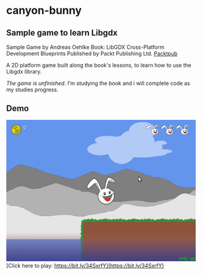 # canyon-bunny
## Sample game to learn Libgdx

Sample Game by Andreas Oehlke 
Book: LibGDX Cross-Platform Development Blueprints
Published by Packt Publishing Ltd.
[Packtpub](www.packtpub.com)

A 2D platform game built along the book's lessons, to learn how to use the Libgdx library.

_The game is unfinished_. I'm studying the book and i will complete code as my studies progress.

## Demo
![Game play](imgs/canyon-bunny.gif)
[Click here to play: https://bit.ly/34SxrfY](https://bit.ly/34SxrfY)